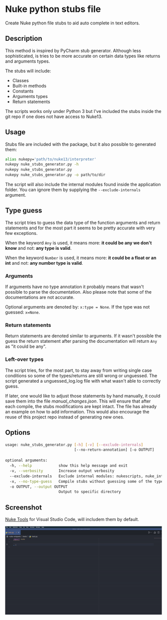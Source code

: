 # Nuke python stubs file

Create Nuke python file stubs to aid auto complete in text editors.

## Description

This method is inspired by PyCharm stub generator. Although less sophisticated, is tries to be more accurate on certain data types like returns and arguments types.

The stubs will include:
* Classes
* Built-in methods
* Constants
* Arguments types
* Return statements

The scripts works only under Python 3 but I've included the stubs inside the git repo if one does not have access to Nuke13.

## Usage

Stubs file are included with the package, but it also possible to generated them:

```bash
alias nukepy='path/to/nuke13/interpreter'
nukepy nuke_stubs_generator.py -h
nukepy nuke_stubs_generator.py
nukepy nuke_stubs_generator.py -o path/to/dir
```

The script will also include the internal modules found inside the application folder. You can ignore them by supplying the `--exclude-internals` argument.

## Type guess

The script tries to guess the data type of the function arguments and return statements and for the most part it seems to be pretty accurate with very few exceptions. 

When the keyword `Any` is used, it means more: **it could be any we don't know** and not: **any type is valid**.

When the keyword `Number` is used, it means more: **it could be a float or an int** and not: **any number type is valid**.

### Arguments

If arguments have no type annotation it probably means that wasn't possible to parse the documentation. Also please note that some of the documentations are not accurate.

Optional arguments are denoted by: `x:type = None`. If the type was not guessed: `x=None`.

### Return statements

Return statements are denoted similar to arguments. If it wasn't possible the guess the return statement after parsing the documentation will return `Any` as "it could be any".

### Left-over types

The script tries, for the most part, to stay away from writing single case conditions so some of the types/returns are still wrong or unguessed. The script generated a unguessed_log.log file with what wasn't able to correctly guess.

If later, one would like to adjust those statements by hand manually, it could save them into the file _manual\_changes.json_. This will ensure that after each compile, the stubs modifications are kept intact. The file has already an example on how to add information. This would also encourage the reuse of this project repo instead of generating new ones.

## Options

```bash
usage: nuke_stubs_generator.py [-h] [-v] [--exclude-internals]
                               [--no-return-annotation] [-o OUTPUT]

optional arguments:
  -h, --help            show this help message and exit
  -v, --verbosity       Increase output verbosity
  --exclude-internals   Exclude internal modules: nukescripts, nuke_internal
  -x, --no-type-guess   Compile stubs without guessing some of the types.
  -o OUTPUT, --output OUTPUT
                        Output to specific directory
```

## Screenshot

[Nuke Tools](https://marketplace.visualstudio.com/items?itemName=virgilsisoe.nuke-tools) for Visual Studio Code, will includem them by default.

![auto_complete_vscode](/images/auto_complete.gif)
